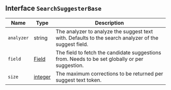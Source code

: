 ## Interface `SearchSuggesterBase`

| Name | Type | Description |
| - | - | - |
| `analyzer` | string | The analyzer to analyze the suggest text with. Defaults to the search analyzer of the suggest field. |
| `field` | [Field](./Field.md) | The field to fetch the candidate suggestions from. Needs to be set globally or per suggestion. |
| `size` | [integer](./integer.md) | The maximum corrections to be returned per suggest text token. |
